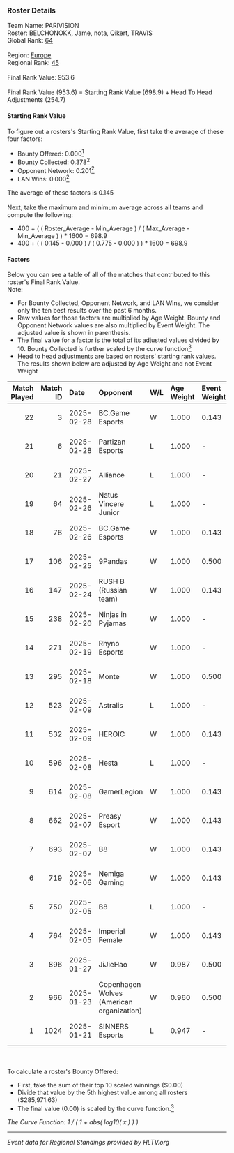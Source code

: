 ### Roster Details<br />
Team Name: PARIVISION<br />
Roster: BELCHONOKK, Jame, nota, Qikert, TRAVIS<br />
Global Rank: [64](../../standings_global_2025_02_28.md)<br />
<br />
Region: [Europe]( ../../standings_europe_2025_02_28.md)<br />
Regional Rank: [45]( ../../standings_europe_2025_02_28.md)<br />
<br />
Final Rank Value:  953.6<br />
<br />
Final Rank Value (953.6) = Starting Rank Value (698.9) + Head To Head Adjustments (254.7)<br />

#### Starting Rank Value<br />
To figure out a rosters's Starting Rank Value, first take the average of these four factors:<br />
- Bounty Offered: 0.000[<sup>1</sup>](#table2)
- Bounty Collected: 0.378[<sup>2</sup>](#table1)
- Opponent Network: 0.201[<sup>2</sup>](#table1)
- LAN Wins: 0.000[<sup>2</sup>](#table1)

The average of these factors is 0.145<br />
<br />
Next, take the maximum and minimum average across all teams and compute the following:<br />
- 400 + ( ( Roster_Average - Min_Average ) / ( Max_Average - Min_Average ) ) * 1600 = 698.9
- 400 + ( ( 0.145 - 0.000 ) / ( 0.775 - 0.000 ) ) * 1600 = 698.9


#### Factors<br />
Below you can see a table of all of the matches that contributed to this roster's Final Rank Value.<br />
Note:<br />

- For Bounty Collected, Opponent Network, and LAN Wins, we consider only the ten best results over the past 6 months.
- Raw values for those factors are multiplied by Age Weight. Bounty and Opponent Network values are also multiplied by Event Weight. The adjusted value is shown in parenthesis.
- The final value for a factor is the total of its adjusted values divided by 10. Bounty Collected is further scaled by the curve function[<sup>3</sup>](#curveFunction)
- Head to head adjustments are based on rosters' starting rank values. The results shown below are adjusted by Age Weight and not Event Weight
<span id="table1"></span><br />


| Match Played | Match ID | Date       | Opponent                                  | W/L | Age Weight | Event Weight | Bounty Collected | Opponent Network | LAN Wins  | H2H Adj. | Roster                                 |
| -: | -: | :- | :- | :- | :- | :- | :- | :- | :- | -: | :- |
|           22 |        3 | 2025-02-28 | BC.Game Esports                           | W   | 1.000      | 0.143        | 0.092 (0.013)    | 0.809 (0.116)    | 0 (0.000) |    24.02 | BELCHONOKK, Jame, nota, Qikert, TRAVIS |
|           21 |        6 | 2025-02-28 | Partizan Esports                          | L   | 1.000      | -            | -                | -                | -         |    -9.01 | BELCHONOKK, Jame, nota, Qikert, TRAVIS |
|           20 |       21 | 2025-02-27 | Alliance                                  | L   | 1.000      | -            | -                | -                | -         |   -17.21 | BELCHONOKK, Jame, nota, Qikert, TRAVIS |
|           19 |       64 | 2025-02-26 | Natus Vincere Junior                      | L   | 1.000      | -            | -                | -                | -         |   -13.62 | BELCHONOKK, Jame, nota, Qikert, TRAVIS |
|           18 |       76 | 2025-02-26 | BC.Game Esports                           | W   | 1.000      | 0.143        | 0.092 (0.013)    | 0.809 (0.116)    | 0 (0.000) |    24.71 | BELCHONOKK, Jame, nota, Qikert, TRAVIS |
|           17 |      106 | 2025-02-25 | 9Pandas                                   | W   | 1.000      | 0.500        | 0.104 (0.052)    | 0.671 (0.336)    | 0 (0.000) |    21.46 | BELCHONOKK, Jame, nota, Qikert, TRAVIS |
|           16 |      147 | 2025-02-24 | RUSH B (Russian team)                     | W   | 1.000      | 0.143        | -                | 0.935 (0.134)    | 0 (0.000) |    19.15 | BELCHONOKK, Jame, nota, Qikert, TRAVIS |
|           15 |      238 | 2025-02-20 | Ninjas in Pyjamas                         | W   | 1.000      | -            | -                | -                | 0 (0.000) |     5.95 | BELCHONOKK, Jame, nota, Qikert, TRAVIS |
|           14 |      271 | 2025-02-19 | Rhyno Esports                             | W   | 1.000      | -            | -                | -                | 0 (0.000) |    13.45 | BELCHONOKK, Jame, nota, Qikert, TRAVIS |
|           13 |      295 | 2025-02-18 | Monte                                     | W   | 1.000      | 0.500        | 0.053 (0.027)    | 0.867 (0.433)    | 0 (0.000) |    21.22 | BELCHONOKK, Jame, nota, Qikert, TRAVIS |
|           12 |      523 | 2025-02-09 | Astralis                                  | L   | 1.000      | -            | -                | -                | -         |    -0.20 | BELCHONOKK, Jame, nota, Qikert, TRAVIS |
|           11 |      532 | 2025-02-09 | HEROIC                                    | W   | 1.000      | 0.143        | 0.156 (0.022)    | -                | 0 (0.000) |    26.99 | BELCHONOKK, Jame, nota, Qikert, TRAVIS |
|           10 |      596 | 2025-02-08 | Hesta                                     | L   | 1.000      | -            | -                | -                | -         |   -19.03 | BELCHONOKK, Jame, nota, Qikert, TRAVIS |
|            9 |      614 | 2025-02-08 | GamerLegion                               | W   | 1.000      | 0.143        | 0.102 (0.015)    | -                | 0 (0.000) |    30.86 | BELCHONOKK, Jame, nota, Qikert, TRAVIS |
|            8 |      662 | 2025-02-07 | Preasy Esport                             | W   | 1.000      | 0.143        | -                | 0.566 (0.081)    | 0 (0.000) |    13.70 | BELCHONOKK, Jame, nota, Qikert, TRAVIS |
|            7 |      693 | 2025-02-07 | B8                                        | W   | 1.000      | 0.143        | 0.148 (0.021)    | 0.828 (0.118)    | -         |    28.77 | BELCHONOKK, Jame, nota, Qikert, TRAVIS |
|            6 |      719 | 2025-02-06 | Nemiga Gaming                             | W   | 1.000      | 0.143        | 0.212 (0.030)    | 0.455 (0.065)    | -         |    27.03 | BELCHONOKK, Jame, nota, Qikert, TRAVIS |
|            5 |      750 | 2025-02-05 | B8                                        | L   | 1.000      | -            | -                | -                | -         |    -2.14 | BELCHONOKK, Jame, nota, Qikert, TRAVIS |
|            4 |      764 | 2025-02-05 | Imperial Female                           | W   | 1.000      | 0.143        | 0.159 (0.023)    | -                | -         |    27.46 | BELCHONOKK, Jame, nota, Qikert, TRAVIS |
|            3 |      896 | 2025-01-27 | JiJieHao                                  | W   | 0.987      | 0.500        | -                | 0.274 (0.135)    | -         |    13.47 | BELCHONOKK, Jame, nota, Qikert, TRAVIS |
|            2 |      966 | 2025-01-23 | Copenhagen Wolves (American organization) | W   | 0.960      | 0.500        | 0.019 (0.009)    | 1.000 (0.480)    | -         |    22.79 | BELCHONOKK, Jame, nota, Qikert, TRAVIS |
|            1 |     1024 | 2025-01-21 | SINNERS Esports                           | L   | 0.947      | -            | -                | -                | -         |    -5.13 | BELCHONOKK, Jame, nota, Qikert, TRAVIS |

<br />
<span id="table2"></span><br />
To calculate a roster's Bounty Offered:<br />

- First, take the sum of their top 10 scaled winnings ($0.00)
- Divide that value by the 5th highest value among all rosters ($285,971.63)
- The final value (0.00) is scaled by the curve function.[<sup>3</sup>](#curveFunction)

<span id="curveFunction"></span>_The Curve Function: 1 / ( 1 + abs( log10( x ) ) )_<br />

---
_Event data for Regional Standings provided by HLTV.org_<br />
